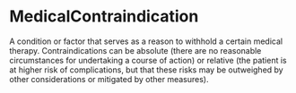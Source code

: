 # MedicalContraindication

A condition or factor that serves as a reason to withhold a certain medical therapy. Contraindications can be absolute (there are no reasonable circumstances for undertaking a course of action) or relative (the patient is at higher risk of complications, but that these risks may be outweighed by other considerations or mitigated by other measures).
